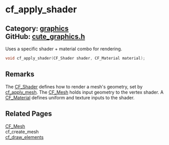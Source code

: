 [//]: # (This file is automatically generated by Cute Framework's docs parser.)
[//]: # (Do not edit this file by hand!)
[//]: # (See: https://github.com/RandyGaul/cute_framework/blob/master/samples/docs_parser.cpp)
[](../header.md ':include')

# cf_apply_shader

Category: [graphics](/api_reference?id=graphics)  
GitHub: [cute_graphics.h](https://github.com/RandyGaul/cute_framework/blob/master/include/cute_graphics.h)  
---

Uses a specific shader + material combo for rendering.

```cpp
void cf_apply_shader(CF_Shader shader, CF_Material material);
```

## Remarks

The [CF_Shader](/graphics/cf_shader.md) defines how to render a mesh's geometry, set by [cf_apply_mesh](/graphics/cf_apply_mesh.md). The [CF_Mesh](/graphics/cf_mesh.md) holds input geometry to the
vertex shader. A [CF_Material](/graphics/cf_material.md) defines uniform and texture inputs to the shader.

## Related Pages

[CF_Mesh](/graphics/cf_mesh.md)  
cf_create_mesh  
[cf_draw_elements](/graphics/cf_draw_elements.md)  
